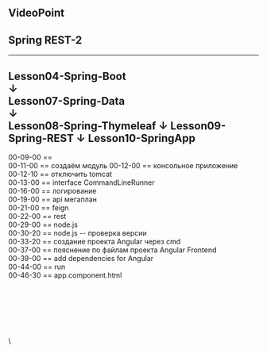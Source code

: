 
VideoPoint
---
Spring REST-2
---
---
Lesson04-Spring-Boot  
↓  
Lesson07-Spring-Data  
↓  
Lesson08-Spring-Thymeleaf
↓
Lesson09-Spring-REST
↓
**Lesson10-SpringApp**
---  
  
00-09-00 ==   
00-11-00 == создаём модуль
00-12-00 == консольное приложение  
00-12-10 == отключить tomcat  
00-13-00 == interface CommandLineRunner  
00-16-00 == логирование  
00-19-00 == api мегаплан  
00-21-00 == feign   
00-22-00 == rest   
00-29-00 == node.js   
00-30-20 == node.js -- проверка версии  
00-33-20 == создание проекта Angular через cmd   
00-37-00 == пояснение по файлам проекта Angular Frontend     
00-39-00 == add dependencies for Angular    
00-44-00 == run    
00-46-30 == app.component.html     
















\
\
\
\
\
\
\


